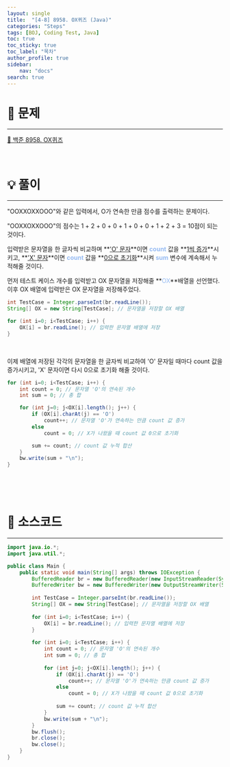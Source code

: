 ```yaml
---
layout: single
title:  "[4-8] 8958. OX퀴즈 (Java)"
categories: "Steps" 
tags: [BOJ, Coding Test, Java]
toc: true
toc_sticky: true
toc_label: "목차"
author_profile: true
sidebar:
    nav: "docs"
search: true
---
```


# 🔎 문제
<hr/>

[🔗 백준 8958. OX퀴즈](https://www.acmicpc.net/problem/8958)
<br/><br/><br/>

# 💡 풀이
<hr/>

"OOXXOXXOOO"와 같은 입력에서, O가 연속한 만큼 점수를 출력하는 문제이다.

"OOXXOXXOOO"의 점수는 1 + 2 + 0 + 0 + 1 + 0 + 0 + 1 + 2 + 3 = 10점이 되는 것이다.

입력받은 문자열을 한 글자씩 비교하며 **<u>'O' 문자</u>**이면 **<span style='color: #96BBF3'>count</span>** 값을 **<u>1씩 증가</u>**시키고, **<u>'X' 문자</u>**이면 **<span style='color: #96BBF3'>count</span>** 값을 **<u>0으로 초기화</u>**시켜 **<span style='color: #96BBF3'>sum</span>** 변수에 계속해서 누적해줄 것이다. 

먼저 테스트 케이스 개수를 입력받고 OX 문자열을 저장해줄 **<span style='color: #96BBF3'>OX</span>**배열을 선언했다. 이후 OX 배열에 입력받은 OX 문자열을 저장해주었다.

```java
int TestCase = Integer.parseInt(br.readLine());
String[] OX = new String[TestCase]; // 문자열을 저장할 OX 배열

for (int i=0; i<TestCase; i++) {
    OX[i] = br.readLine(); // 입력한 문자열 배열에 저장
}
```

<br>

이제 배열에 저장된 각각의 문자열을 한 글자씩 비교하여 'O' 문자일 때마다 count 값을 증가시키고, 'X' 문자이면 다시 0으로 초기화 해줄 것이다.

```java
for (int i=0; i<TestCase; i++) {
    int count = 0; // 문자열 'O'의 연속된 개수
    int sum = 0; // 총 합

    for (int j=0; j<OX[i].length(); j++) {
        if (OX[i].charAt(j) == 'O')
            count++; // 문자열 'O'가 연속하는 만큼 count 값 증가
        else
            count = 0; // X가 나왔을 때 count 값 0으로 초기화

        sum += count; // count 값 누적 합산
    }
    bw.write(sum + "\n");
}
```
<br/><br/><br/>

# 📃 소스코드
<hr/>

```java
import java.io.*;
import java.util.*;

public class Main {
    public static void main(String[] args) throws IOException {
        BufferedReader br = new BufferedReader(new InputStreamReader(System.in));
        BufferedWriter bw = new BufferedWriter(new OutputStreamWriter(System.out));
        
        int TestCase = Integer.parseInt(br.readLine());
        String[] OX = new String[TestCase]; // 문자열을 저장할 OX 배열
        
        for (int i=0; i<TestCase; i++) {
            OX[i] = br.readLine(); // 입력한 문자열 배열에 저장
        }
        
        for (int i=0; i<TestCase; i++) {
            int count = 0; // 문자열 'O'의 연속된 개수
            int sum = 0; // 총 합
            
            for (int j=0; j<OX[i].length(); j++) {
                if (OX[i].charAt(j) == 'O')
                    count++; // 문자열 'O'가 연속하는 만큼 count 값 증가
                else
                    count = 0; // X가 나왔을 때 count 값 0으로 초기화
                    
                sum += count; // count 값 누적 합산
            }
            bw.write(sum + "\n");
        }
        bw.flush();
        br.close();
        bw.close();
    }
}
```